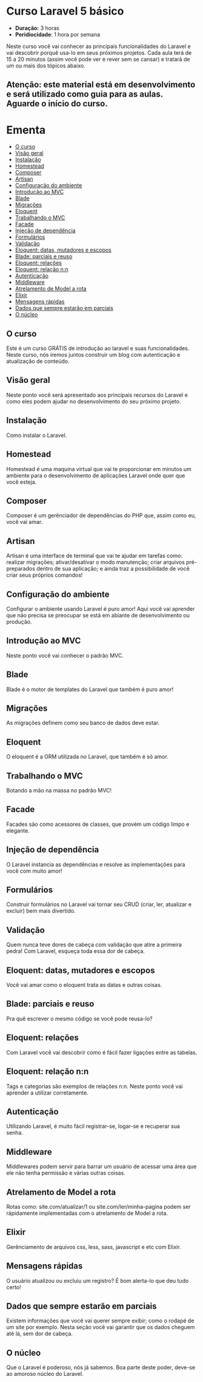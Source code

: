 # Curso Laravel 5 básico

- **Duração:** 3 horas
- **Peridiocidade**: 1 hora por semana

Neste curso você vai conhecer as principais funcionalidades do Laravel e vai descobrir porquê usa-lo em seus próximos projetos.
Cada aula terá de 15 a 20 minutos (assim você pode ver e rever sem se cansar) e tratará de um ou mais dos tópicos abaixo.

## Atenção: este material está em desenvolvimento e será utilizado como guia para as aulas. Aguarde o início do curso.

# Ementa
- [O curso](#o-curso)
- [Visão geral](#visão-geral)
- [Instalação](#instalação)
- [Homestead](#homestead)
- [Composer](#composer)
- [Artisan](#artisan)
- [Configuração do ambiente](#configuração-do-ambiente)
- [Introdução ao MVC](#introdução-ao-mvc)
- [Blade](#blade)
- [Migrações](#migrações)
- [Eloquent](#eloquent)
- [Trabalhando o MVC](#trabalhando-o-mvc)
- [Facade](#facade)
- [Injeção de dependência](#injecao-de-dependencia)
- [Formulários](#formularios)
- [Validação](#validacao)
- [Eloquent: datas, mutadores e escopos](#datas-mutadores-escopos)
- [Blade: parciais e reuso](#parciais-reuso)
- [Eloquent: relações](#eloquent-relações)
- [Eloquent: relação n:n](#eloquent-relação-n-n)
- [Autenticação](#autenticação)
- [Middleware](#middleware)
- [Atrelamento de Model a rota](#atrelamento-de-model-a-rota)
- [Elixir](#Elixir)
- [Mensagens rápidas](#mensagens-rápidas)
- [Dados que sempre estarão em parciais](#dados-que-sempre-estarão-em-parciais)
- [O núcleo](#o-núcleo)

## O curso
Este é um curso GRÁTIS de introdução ao laravel e suas funcionalidades.
Neste curso, nós iremos juntos construir um blog com autenticação e atualização de conteúdo.

## Visão geral
Neste ponto você será apresentado aos principais recursos do Laravel e como eles podem ajudar no desenvolvimento do seu próximo projeto.

## Instalação
Como instalar o Laravel.

## Homestead
Homestead é uma maquina virtual que vai te proporcionar em minutos um ambiente para o desenvolvimento de aplicações Laravel onde quer que você esteja.

## Composer
Composer é um gerênciador de dependências do PHP que, assim como eu, você vai amar.

## Artisan
Artisan é uma interface de terminal que vai te ajudar em tarefas como: realizar migrações; ativar/desativar o modo manutenção; criar arquivos pré-preparados dentro de sua aplicação; e ainda traz a possibilidade de você criar seus próprios comandos!

## Configuração do ambiente
Configurar o ambiente usando Laravel é puro amor! Aqui você vai aprender que não precisa se preocupar se está em abiante de desenvolvimento ou produção.

## Introdução ao MVC
Neste ponto você vai conhecer o padrão MVC.

## Blade
Blade é o motor de templates do Laravel que também é puro amor!

## Migrações
As migrações definem como seu banco de dados deve estar.

## Eloquent
O eloquent é a ORM utilizada no Laravel, que também é só amor.

## Trabalhando o MVC
Botando a mão na massa no padrão MVC!

## Facade
Facades são como acessores de classes, que provém um código limpo e elegante.

## Injeção de dependência
O Laravel instancia as dependências e resolve as implementações para você com muito amor!

## Formulários
Construir formulários no Laravel vai tornar seu CRUD (criar, ler, atualizar e excluir) bem mais divertido.

## Validação
Quem nunca teve dores de cabeça com validação que atire a primeira pedra!
Com Laravel, esqueça toda essa dor de cabeça.

## Eloquent: datas, mutadores e escopos
Você vai amar como o eloquent trata as datas e outras coisas.

## Blade: parciais e reuso
Pra quê escrever o mesmo código se você pode reusa-lo?

## Eloquent: relações
Com Laravel você vai descobrir como é fácil fazer ligações entre as tabelas.

## Eloquent: relação n:n
Tags e categorias são exemplos de relações n:n.
Neste ponto você vai aprender a utilizar corretamente.

## Autenticação
Utilizando Laravel, é muito fácil registrar-se, logar-se e recuperar sua senha.

## Middleware
Middlewares podem servir para barrar um usuário de acessar uma área que ele não tenha permissão e várias outras coisas.

## Atrelamento de Model a rota
Rotas como: site.com/atualizar/1 ou site.com/ler/minha-pagina podem ser rápidamente implementadas com o atrelamento de Model a rota.

## Elixir
Gerênciamento de arquivos css, less, sass, javascript e etc com Elixir.

## Mensagens rápidas
O usuário atualizou ou excluiu um registro? É bom alerta-lo que deu tudo certo!

## Dados que sempre estarão em parciais
Existem informações que você vai querer sempre exibir; como o rodapé de um site por exemplo. Nesta seção você vai garantir que os dados cheguem até lá, sem dor de cabeça.

## O núcleo
Que o Laravel é poderoso, nós já sabemos.
Boa parte deste poder, deve-se ao amoroso núcleo do Laravel.
